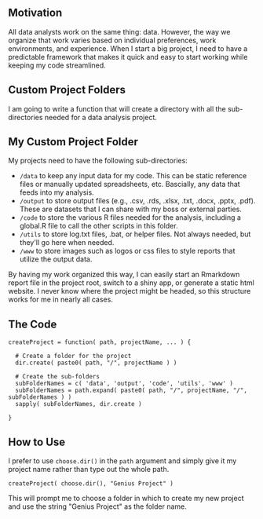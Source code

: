 ## Motivation
All data analysts work on the same thing: data.  However, the way we organize that work varies based on individual preferences, work environments, and experience.  When I start a big project, I need to have a predictable framework that makes it quick and easy to start working while keeping my code streamlined.

## Custom Project Folders
I am going to write a function that will create a directory with all the sub-directories needed for a data analysis project.  
  
## My Custom Project Folder
My projects need to have the following sub-directories:
- `/data` to keep any input data for my code. This can be static reference files or manually updated spreadsheets, etc.  Bascially, any data that feeds into my analysis.
- `/output` to store output files (e.g., .csv, .rds, .xlsx, .txt, .docx, .pptx, .pdf).  These are datasets that I can share with my boss or external parties.
- `/code` to store the various R files needed for the analysis, including a global.R file to call the other scripts in this folder.
- `/utils` to store log.txt files, .bat, or helper files.  Not always needed, but they'll go here when needed.
- `/www` to store images such as logos or css files to style reports that utilize the output data.

By having my work organized this way, I can easily start an Rmarkdown report file in the project root, switch to a shiny app, or generate a static html website.  I never know where the project might be headed, so this structure works for me in nearly all cases.  
  
## The Code
  
```
createProject = function( path, projectName, ... ) {

  # Create a folder for the project
  dir.create( paste0( path, "/", projectName ) )

  # Create the sub-folders
  subFolderNames = c( 'data', 'output', 'code', 'utils', 'www' )
  subFolderNames = path.expand( paste0( path, "/", projectName, "/", subFolderNames ) )
  sapply( subFolderNames, dir.create )

}
```

## How to Use

I prefer to use `choose.dir()` in the `path` argument and simply give it my project name rather than type out the whole path.
  
```
createProject( choose.dir(), "Genius Project" )
```

This will prompt me to choose a folder in which to create my new project and use the string "Genius Project" as the folder name.
  

